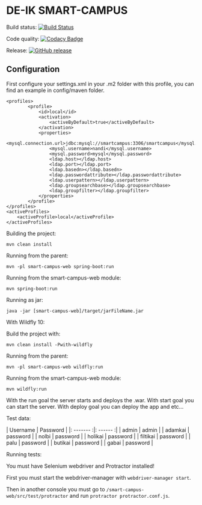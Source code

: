 # DE-IK SMART-CAMPUS

Build status: [![Build Status](https://travis-ci.org/DE-IK-Smart-Campus/DE-IK-Smart-Campus-Web.svg?branch=master)](https://travis-ci.org/DE-IK-Smart-Campus/DE-IK-Smart-Campus-Web)

Code quality: [![Codacy Badge](https://api.codacy.com/project/badge/Grade/731cfa78c7f84c0ea2c3e40b364ae4b6)](https://www.codacy.com/app/holi60/DE-IK-Smart-Campus-Web?utm_source=github.com&amp;utm_medium=referral&amp;utm_content=DE-IK-Smart-Campus/DE-IK-Smart-Campus-Web&amp;utm_campaign=Badge_Grade)

Release: [![GitHub release](https://img.shields.io/github/release/DE-IK-Smart-Campus/DE-IK-Smart-Campus-Web.svg)]()

## Configuration
First configure your settings.xml in your .m2 folder with this profile, you can find an example in config/maven folder.


    <profiles>
		    <profile>
			    <id>local</id>
			    <activation>
				    <activeByDefault>true</activeByDefault>
			    </activation>
			    <properties>
				    <mysql.connection.url>jdbc:mysql://smartcampus:3306/smartcampus</mysql.connection.url>
				    <mysql.username>nandi</mysql.username>
				    <mysql.password>mysql</mysql.password>
			        <ldap.host></ldap.host>
			        <ldap.port></ldap.port>
			        <ldap.basedn></ldap.basedn>
			        <ldap.passwordattribute></ldap.passwordattribute>
			        <ldap.userpattern></ldap.userpattern>
			        <ldap.groupsearchbase></ldap.groupsearchbase>
			        <ldap.groupfilter></ldap.groupfilter>
			    </properties>
		    </profile>
	</profiles>
    <activeProfiles>
	    <activeProfile>local</activeProfile>
    </activeProfiles>



Building the project:

`mvn clean install`

Running from the parent:

`mvn -pl smart-campus-web spring-boot:run`

Running from the smart-campus-web module:

`mvn spring-boot:run`

Running as jar:

`java -jar [smart-campus-web]/target/jarFileName.jar`

With Wildfly 10:

Build the project with:

`mvn clean install -Pwith-wildfly`

Running from the parent:

`mvn -pl smart-campus-web wildfly:run`

Running from the smart-campus-web module:

`mvn wildfly:run`

With the run goal the server starts and deploys the .war.
With start goal you can start the server.
With deploy goal you can deploy the app and etc...


Test data:

|  Username  |  Password  |
|: -------  :|:  ------  :|
|  admin  |  admin  |
|  adamkai  |  password  |
|  nolbi  |  password  |
|  holikai  |  password  |
|  filtikai  |  password  |
|  palu  |  password  |
|  butikai  |  password  |
|  gabai  |  password  |

Running tests:

You must have Selenium webdriver and Protractor installed!

First you must start the webdriver-manager with `webdriver-manager start`.
 
Then in another console you must go to `/smart-campus-web/src/test/protractor` and run `protractor protractor.conf.js`.
